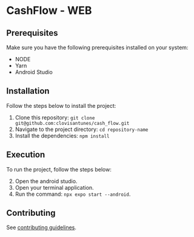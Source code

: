 # CashFlow - WEB

## Prerequisites

Make sure you have the following prerequisites installed on your system:

- NODE
- Yarn
- Android Studio

## Installation

Follow the steps below to install the project:

1. Clone this repository: `git clone git@github.com:clovisantunes/cash_flow.git`
2. Navigate to the project directory: `cd repository-name`
3. Install the dependencies: `npm install`

## Execution

To run the project, follow the steps below:

2. Open the android studio.
1. Open your terminal application.
3. Run the command: `npx expo start --android`.

## Contributing
See [contributing guidelines](.github/CONTRIBUTING.md).